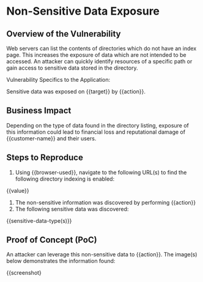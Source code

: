 # Non-Sensitive Data Exposure

## Overview of the Vulnerability

Web servers can list the contents of directories which do not have an index page. This increases the exposure of data which are not intended to be accessed. An attacker can quickly identify resources of a specific path or gain access to sensitive data stored in the directory.

Vulnerability Specifics to the Application:

Sensitive data was exposed on {{target}} by {{action}}.

## Business Impact

Depending on the type of data found in the directory listing, exposure of this information could lead to financial loss and reputational damage of {{customer-name}} and their users.

## Steps to Reproduce

1. Using {{browser-used}}, navigate to the following URL(s) to find the following directory indexing is enabled:

{{value}}

1. The non-sensitive information was discovered by performing {{action}}
1. The following sensitive data was discovered:

{{sensitive-data-type(s)}}

## Proof of Concept (PoC)

An attacker can leverage this non-sensitive data to {{action}}. The image(s) below demonstrates the information found:

{{screenshot}
